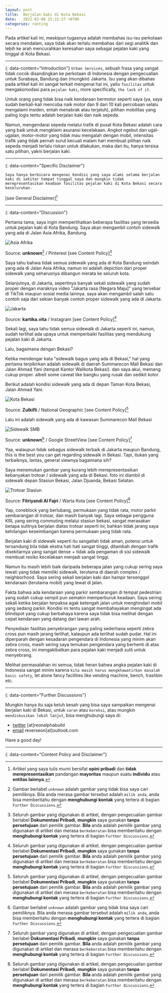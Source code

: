 ```yaml
---
layout: post
title:  Berjalan kaki di Kota Bekasi
date:   2021-02-08 15:22:27 +0700
categories: ranting
---
```


Pada artikel kali ini, meskipun tugasnya adalah membahas isu-isu perkotaan secara mendalam, saya tidak akan terlalu membahas dari segi analitik dan lebih ke arah mencurahkan keresahan saya sebagai pejalan kaki yang tinggal di Kota Bekasi.

---
{: data-content="Introduction"}
`Urban Services`, sebuah frasa yang sangat tidak cocok disandingkan ke perkotaan di Indonesia dengan pengecualian untuk Surabaya, Bandung dan (mungkin) Jakarta. Isu yang akan dibahas pada artikel kali ini sangat terkait mengenai hal ini, yaitu `fasilitas` untuk mengakomodasi para `pejalan kaki`, more specifically, `the lack of it`.

Untuk orang yang tidak bisa naik kendaraan bermotor seperti saya (ya, saya sudah berkali-kali mencoba naik motor dan 9 dari 10 kali percobaan selalu mengalami insiden, entah menabrak atau terjatuh), pilihan mobilitas yang paling logis tentu adalah berjalan kaki dan naik sepeda.

Namun, mengendarai sepeda melalui trafik di pusat Kota Bekasi adalah cara yang baik untuk mengklaim asuransi kecelakaan. Angkot ngebut dan ugal-ugalan, motor-motor yang tidak mau mengalah dengan mobil, intensitas trafik yang tidak pernah surut kecuali malam hari membuat pilihan naik sepeda menjadi terlalu riskan untuk dilakukan, maka dari itu, hanya tersisa satu pilihan, yakni berjalan kaki.

---
{: data-content="Specific Disclaimer"}

`Saya hanya berbicara mengenai kondisi yang saya alami selama berjalan kaki di sekitar tempat tinggal saya dan mungkin tidak merepresentasikan keadaan fasilitas pejalan kaki di Kota Bekasi secara keseluruhan.`

[see General Disclaimer][^1]

---
{: data-content="Discussion"}

Pertama tama, saya ingin memperlihatkan beberapa fasilitas yang tersedia untuk pejalan kaki di Kota Bandung. Saya akan mengambil contoh sidewalk yang ada di Jalan Asia Afrika, Bandung.

![Asia Afrika](/blog/assets/img/asiaafrika.jpg) 

Source: **unknown**[^3] / Pinterest [see Content Policy][^2]

Saya tahu bahwa tidak semua sidewalk yang ada di Kota Bandung seindah yang ada di Jalan Asia Afrika, namun ini adalah depiction dari proper sidewalk yang seharusnya dibangun merata ke seluruh kota.

Selanjutnya, di Jakarta, sepertinya banyak sekali sidewalk yang sudah proper dengan maraknya video "Jakarta rasa [Negara Maju]" yang tersebar di TikTok maupun sosial media lainnya. saya akan mengambil salah satu contoh saja dari sekian banyak contoh proper sidewalk yang ada di Jakarta.
 
![Jakarta](/blog/assets/img/jakarta.jpg) 

Source: **kartika.vita** / Instagram [see Content Policy][^2]

Sekali lagi, saya tahu tidak semua sidewalk di Jakarta seperti ini, namun, sudah terlihat ada upaya untuk memperbaiki fasilitas yang mendukung pejalan kaki di Jakarta.

Lalu, bagaimana dengan Bekasi?

Ketika mendengar kata "sidewalk bagus yang ada di Bekasi," hal yang pertama terpikirkan adalah sidewalk di daerah Summarecon Mall Bekasi dan Jalan Ahmad Yani (tempat Kantor Walikota Bekasi). dan saya akui, memang cukup proper. albeit some caveat like bangku yang rusak dan sedikit kotor.

Berikut adalah kondisi sidewalk yang ada di depan Taman Kota Bekasi, Jalan Ahmad Yani.
 
![Kota Bekasi](/blog/assets/img/kotabekasi.jpg) 

Source: **Zulkifli** / National Geographic [see Content Policy][^2]

Lalu ini adalah sidewalk yang ada di kawasan Summarecon Mall Bekasi

![Sidewalk SMB](/blog/assets/img/sidewalksmb.jpg) 

Source: **unknown**[^3] / Google StreetView [see Content Policy][^2]

Yaa, walaupun tidak sebagus sidewalk terbaik di Jakarta maupun Bandung, this is the best you can get regarding sidewalk in Bekasi.
Tapi, itukan yang terbaiknya, lantas, general viewnya bagaimana sih?

Saya menemukan gambar yang kurang lebih merepresentasikan kebanyakan trotoar / sidewalk yang ada di Bekasi. foto ini diambil di sidewalk depan Stasiun Bekasi, Jalan Djuanda, Bekasi Selatan.
 
![Trotoar Stasiun](/blog/assets/img/trotoarstasiun.jpg) 

Source: **Fitriyandi Al Fajri** / Warta Kota [see Content Policy][^2]

Yap, coneblock yang berlubang, permukaan yang tidak rata, motor parkir sembarangan di trotoar, dan masih banyak lagi. Saya sebagai pengguna KRL yang sering commuting melalui stasiun bekasi, sangat merasakan betapa sulitnya berjalan diatas trotoar seperti ini, bahkan tidak jarang saya kehilangan keseimbangan karena permukaan yang tidak rata.

Berjalan kaki di sidewalk seperti itu sangatlah tidak aman, potensi untuk tersandung bila tidak ekstra hati hati sangat tinggi, ditambah dengan trafik disekitarnya yang sangat dense + tidak ada pengaman di sisi sidewalk membuat resiko kecelakaan menjadi sangat tinggi.

Namun itu masih lebih baik daripada beberapa jalan yang cukup sering saya lewati yang tidak memiliki sidewalk, terutama di daerah complex / neighborhood. Saya sering sekali berjalan kaki dan hampir tersenggol kendaraan (terutama mobil) yang lewat di jalan. 

Fakta bahwa ada kendaraan yang parkir sembarangan di tempat pedestrian yang sudah cukup sempit pun semakin memperburuk keadaan. Saya sering sekali ketika berjalan terpaksa agak ketengah jalan untuk menghindari mobil yang sedang parkir. Kondisi ini tentu sangat membahayakan mengingat ada blindspot yang cukup berbahaya karena saya tidak bisa melihat dengan cepat kendaraan yang datang dari lawan arah.

Penyediaan fasilitas penyebrangan yang paling sederhana seperti zebra cross pun masih jarang terlihat, kalaupun ada terlihat sudah pudar. Hal ini diperparah dengan kesadaran pengendara di Indonesia yang minim akan zebra cross, masih sering saya temukan pengendara yang berhenti di atas zebra cross, ini mengakibatkan para pejalan kaki menjadi sulit untuk menyebrang.

Melihat permasalahan ini semua, tidak heran bahwa angka pejalan kaki di Indonesia sangat minim karena `kita masih harus mengkhawatirkan masalah basic safety`, let alone fancy facilities like vending machine, bench, trashbin etc.

---
{: data-content="Further Discussions"}

Mungkin hanya itu saja keluh kesah yang bisa saya sampaikan mengenai berjalan kaki di Bekasi, untuk `saran` atau `koreksi`, atau mungkin `mendiskusikan lebih lanjut`, bisa menghubungi saya di:

- [twitter](https://www.twitter.com/reonalphabuild) [at]reonalphabuild
- [email](mailto:reverseon@outlook.com) reverseon[at]outlook.com 

Have a good day!

---
{: data-content="Content Policy and Disclaimer"}
[^1]: Artikel yang saya tulis murni bersifat **opini pribadi** dan **tidak merepresentasikan** pandangan **mayoritas** maupun suatu **individu** atau **entitas lainnya**.
[^2]: Seluruh gambar yang digunakan di artikel, dengan pengecualian gambar berlabel **Dokumentasi Pribadi**, **mungkin** saya gunakan **tanpa persetujuan** dari pemilik gambar. **Bila** anda adalah pemilik gambar yang digunakan di artikel dan merasa `berkeberatan` bisa memberitahu dengan **menghubungi kontak** yang tertera di bagian `Further Discussions`.
[^3]: Gambar berlabel `unknown` adalah gambar yang tidak bisa saya cari pemiliknya. Bila anda merasa gambar tersebut adalah `milik anda`, anda bisa memberitahu dengan **menghubungi kontak** yang tertera di bagian `Further Discussions`.
